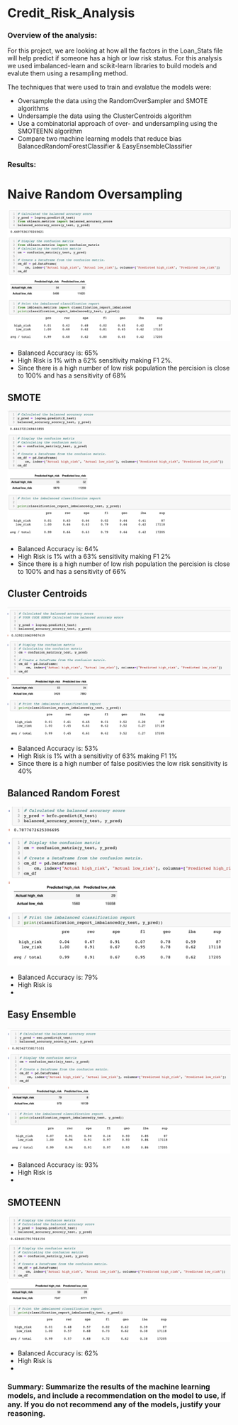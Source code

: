 # Credit_Risk_Analysis

### Overview of the analysis:

For this project, we are looking at how all the factors in the Loan_Stats file will help predict if someone has a high or low risk status. For this analysis we used imbalanced-learn and scikit-learn libraries to build models and evalute them using a resampling method. 

The techniques that were used to train and evalatue the models were:

- Oversample the data using the RandomOverSampler and SMOTE algorithms
- Undersample the data using the ClusterCentroids algorithm
- Use a combinatorial approach of over- and undersampling using the SMOTEENN algorithm
- Compare two machine learning models that reduce bias BalancedRandomForestClassifier & EasyEnsembleClassifier


### Results: 

# Naive Random Oversampling
![](https://github.com/mquimi/Credit_Risk_Analysis/blob/main/images/Naive%20Random%20Oversampling.png)

- Balanced Accuracy is: 65%
- High Risk is 1% with a 62% sensitivity making F1 2%.
-  Since there is a high number of low risk population the percision is close to 100% and has a sensitivity of 68%

## SMOTE
![](https://github.com/mquimi/Credit_Risk_Analysis/blob/main/images/SMOTE%20Oversampling.png)

- Balanced Accuracy is: 64%
- High Risk is 1% with a 63% sensitivity making F1 2%
- Since there is a high number of low rish population the percision is close to 100% and has a sensitivity of 66%

## Cluster Centroids
![](https://github.com/mquimi/Credit_Risk_Analysis/blob/main/images/ClusterCentroids.png)

- Balanced Accuracy is: 53%
- High Risk is 1% with a sensitivity of 63% making F1 1%
- Since there is a high number of false positivies the low risk sensitivity is 40%

## Balanced Random Forest
![](https://github.com/mquimi/Credit_Risk_Analysis/blob/main/images/Balanced%20Random%20Forest%20Classifier.png)

- Balanced Accuracy is: 79%
- High Risk is
- 

## Easy Ensemble
![](https://github.com/mquimi/Credit_Risk_Analysis/blob/main/images/Easy%20Ensemble%20AdaBoost%20Classifier.png)

- Balanced Accuracy is: 93%
- High Risk is
- 

## SMOTEENN
![](https://github.com/mquimi/Credit_Risk_Analysis/blob/main/images/SMOTEENN.png)

- Balanced Accuracy is: 62%
- High Risk is
- 


### Summary: Summarize the results of the machine learning models, and include a recommendation on the model to use, if any. If you do not recommend any of the models, justify your reasoning.